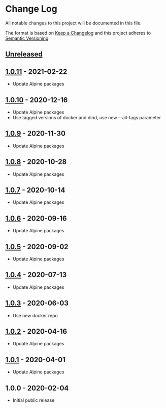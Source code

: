 # Change Log

All notable changes to this project will be documented in this file.

The format is based on [Keep a Changelog](http://keepachangelog.com/)
and this project adheres to [Semantic Versioning](http://semver.org/).

## [Unreleased]

## [1.0.11] - 2021-02-22
- Update Alpine packages

## [1.0.10] - 2020-12-16
- Update Alpine packages
- Use tagged versions of docker and dind, use new --all-tags parameter

## [1.0.9] - 2020-11-30
- Update Alpine packages

## [1.0.8] - 2020-10-28
- Update Alpine packages

## [1.0.7] - 2020-10-14
- Update Alpine packages

## [1.0.6] - 2020-09-16
- Update Alpine packages

## [1.0.5] - 2020-09-02
- Update Alpine packages

## [1.0.4] - 2020-07-13
- Update Alpine packages

## [1.0.3] - 2020-06-03
- Use new docker repo

## [1.0.2] - 2020-04-16
- Update Alpine packages

## [1.0.1] - 2020-04-01
- Update Alpine packages

## 1.0.0 - 2020-02-04

- Initial public release

[Unreleased]:  https://github.com/gmitirol/alpine311/compare/1.0.11...HEAD
[1.0.11]: https://github.com/gmitirol/alpine311/compare/1.0.10...1.0.11
[1.0.10]: https://github.com/gmitirol/alpine311/compare/1.0.9...1.0.10
[1.0.9]: https://github.com/gmitirol/alpine311/compare/1.0.8...1.0.9
[1.0.8]: https://github.com/gmitirol/alpine311/compare/1.0.7...1.0.8
[1.0.7]: https://github.com/gmitirol/alpine311/compare/1.0.6...1.0.7
[1.0.6]: https://github.com/gmitirol/alpine311/compare/1.0.5...1.0.6
[1.0.5]: https://github.com/gmitirol/alpine311/compare/1.0.4...1.0.5
[1.0.4]: https://github.com/gmitirol/alpine311/compare/1.0.3...1.0.4
[1.0.3]: https://github.com/gmitirol/alpine311/compare/1.0.2...1.0.3
[1.0.2]: https://github.com/gmitirol/alpine311/compare/1.0.1...1.0.2
[1.0.1]: https://github.com/gmitirol/alpine311/compare/1.0.0...1.0.1

